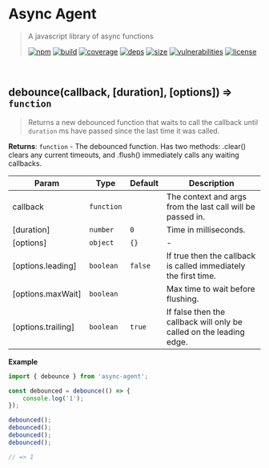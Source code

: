 # Async Agent

> A javascript library of async functions
>
> [![npm][npm]][npm-url]
[![build][build]][build-url]
[![coverage][coverage]][coverage-url]
[![deps][deps]][deps-url]
[![size][size]][size-url]
[![vulnerabilities][vulnerabilities]][vulnerabilities-url]
[![license][license]][license-url]


<br><a name="debounce"></a>

## debounce(callback, [duration], [options]) ⇒ <code>function</code>
> Returns a new debounced function that waits to call the callback until `duration` ms have passed since the last time it was called.

**Returns**: <code>function</code> - The debounced function. Has two methods: .clear() clears any current timeouts, and .flush() immediately calls any waiting callbacks.  

| Param | Type | Default | Description |
| --- | --- | --- | --- |
| callback | <code>function</code> |  | The context and args from the last call will be passed in. |
| [duration] | <code>number</code> | <code>0</code> | Time in milliseconds. |
| [options] | <code>object</code> | <code>{}</code> | - |
| [options.leading] | <code>boolean</code> | <code>false</code> | If true then the callback is called immediately the first time. |
| [options.maxWait] | <code>boolean</code> |  | Max time to wait before flushing. |
| [options.trailing] | <code>boolean</code> | <code>true</code> | If false then the callback will only be called on the leading edge. |

**Example**  
``` javascript
import { debounce } from 'async-agent';

const debounced = debounce(() => {
    console.log('1');
});

debounced();
debounced();
debounced();
debounced();

// => 1
```

[npm]: https://img.shields.io/npm/v/async-agent.svg
[npm-url]: https://npmjs.com/package/async-agent
[build]: https://travis-ci.org/DarrenPaulWright/async-agent.svg?branch&#x3D;master
[build-url]: https://travis-ci.org/DarrenPaulWright/async-agent
[coverage]: https://coveralls.io/repos/github/DarrenPaulWright/async-agent/badge.svg?branch&#x3D;master
[coverage-url]: https://coveralls.io/github/DarrenPaulWright/async-agent?branch&#x3D;master
[deps]: https://david-dm.org/darrenpaulwright/async-agent.svg
[deps-url]: https://david-dm.org/darrenpaulwright/async-agent
[size]: https://packagephobia.now.sh/badge?p&#x3D;async-agent
[size-url]: https://packagephobia.now.sh/result?p&#x3D;async-agent
[vulnerabilities]: https://snyk.io/test/github/DarrenPaulWright/async-agent/badge.svg?targetFile&#x3D;package.json
[vulnerabilities-url]: https://snyk.io/test/github/DarrenPaulWright/async-agent?targetFile&#x3D;package.json
[license]: https://img.shields.io/github/license/DarrenPaulWright/async-agent.svg
[license-url]: https://npmjs.com/package/async-agent/LICENSE.md
